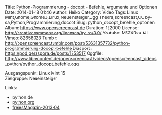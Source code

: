Title: Python-Programmierung - docopt - Befehle, Argumente und Optionen
Date: 2014-01-18 01:46
Author: Heiko
Category: Video
Tags: Linux Mint,Gnome,Gnome3,Linux,Neueinsteiger,Ogg Theora,screencast,CC by-sa,Python,Programmierung,docopt
Slug: python_docopt_befehle_optionen
Album: https://www.openscreencast.de
Duration: 122000
License: http://creativecommons.org/licenses/by-sa/3.0/
Youtube: M53XRxu-tJI
Vimeo: 82658023
Tumblr: http://openscreencast.tumblr.com/post/53631357732/python-programmierung-docopt-befehle
Diaspora: https://pod.geraspora.de/posts/1353517
Oggfile: http://www.librecontent.de/openscreencast/videos/openscreencast_videos_python/python_docopt_befehle.ogg

Ausgangspunkt: Linux Mint 15  
Zielgruppe: Neueinsteiger  

Links:

  * [python.de](http://www.python.de "Link zu Python.de")
  * [python.org](http://www.python.org "Link zu Python.org")
  * [freiesMagazin-2013-04](http://www.freiesmagazin.de/freiesMagazin-2013-04 "Link zu freiesmagazin.de")

